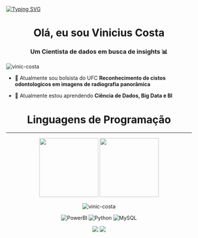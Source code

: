 [![Typing SVG](https://readme-typing-svg.herokuapp.com?color=%SkyBlue&lines=Welcome+to+my+profile)](https://github.com/Programador-jr)

<h1 align="center">Olá, eu sou Vinicius Costa</h1>
<h3 align="center">Um Cientista de dados em busca de insights 📊</h3>

<p align="left"> <img src ="https://komarev.com/ghpvc/?username=vinic-costa&label=Profile%20views&color=0e75b6&style=flat" alt="vinic-costa" /> </p>

- 🔭 Atualmente sou bolsista do UFC **Reconhecimento de cistos odontologicos em imagens de radiografia panorâmica**

- 🌱 Atualmente estou aprendendo **Ciência de Dados, Big Data e BI**


<h1 align="center">Linguagens de Programação</h1>


<!-- GITHUB STATUS -->
<hr>
<div align="center">
  <img height="160em" src="https://github-readme-stats.vercel.app/api?username=vinic-costa&show_icons=true&theme=gruvbox"/>
  <img height="160em" src="https://github-readme-stats.vercel.app/api/top-langs/?username=vinic-costa&layout=compact&theme=dark"/>


<p><img align="center" src="https://github-readme-streak-stats.herokuapp.com/?user=vinic-costa&" alt= "vinic-costa" /></p>


  <!-- TEMAS: dark, radical, merko, gruvbox, tokyonight, onedark, cobalt, synthwave, highcontrast, dracula -->
<div align="center">

![PowerBI](https://img.shields.io/badge/PowerBI-F2C811?style=for-the-badge&logo=Power%20BI&logoColor=white)
![Python](https://img.shields.io/badge/Python-FFD43B?style=for-the-badge&logo=python&logoColor=blue)
![MySQL](https://img.shields.io/badge/MySQL-005C84?style=for-the-badge&logo=mysql&logoColor=white)
</div>

<!-- REDES SOCIAIS -->
<div align="center">
  <a href="https://www.instagram.com/vini.costa.s/" target="_blank"><img src="https://img.shields.io/badge/-Instagram-%23E4405F?style=for-the-badge&logo=instagram&logoColor=white" target="_blank"></a>
  <a href="https://www.linkedin.com/in/vinicius-costa-dos-santos-732047252/" target="_blank"><img src="https://img.shields.io/badge/-LinkedIn-%230077B5?style=for-the-badge&logo=linkedin&logoColor=white" target="_blank"></a>  

